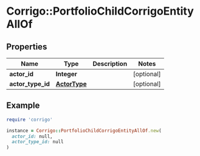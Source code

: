 # Corrigo::PortfolioChildCorrigoEntityAllOf

## Properties

| Name | Type | Description | Notes |
| ---- | ---- | ----------- | ----- |
| **actor_id** | **Integer** |  | [optional] |
| **actor_type_id** | [**ActorType**](ActorType.md) |  | [optional] |

## Example

```ruby
require 'corrigo'

instance = Corrigo::PortfolioChildCorrigoEntityAllOf.new(
  actor_id: null,
  actor_type_id: null
)
```

